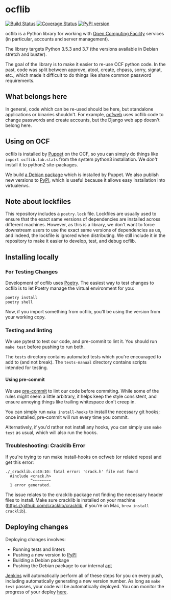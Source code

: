 # ocflib

[![Build Status](https://jenkins.ocf.berkeley.edu/buildStatus/icon?job=ocf/ocflib/master)](https://jenkins.ocf.berkeley.edu/job/ocf/job/ocflib/job/master)
[![Coverage Status](https://coveralls.io/repos/github/ocf/ocflib/badge.svg?branch=master)](https://coveralls.io/github/ocf/ocflib?branch=master)
[![PyPI version](https://badge.fury.io/py/ocflib.svg)](https://pypi.org/project/ocflib/)

ocflib is a Python library for working with [Open Computing Facility][ocf]
services (in particular, accounts and server management).

The library targets Python 3.5.3 and 3.7 (the versions available in Debian
stretch and buster).

The goal of the library is to make it easier to re-use OCF python code. In the
past, code was split between approve, atool, create, chpass, sorry, signat,
etc., which made it difficult to do things like share common password
requirements.

## What belongs here

In general, code which can be re-used should be here, but standalone
applications or binaries shouldn't. For example, [ocfweb][ocfweb] uses ocflib
code to change passwords and create accounts, but the Django web app doesn't
belong here.

## Using on OCF

ocflib is installed by [Puppet][puppet] on the OCF, so you can simply do things
like `import ocflib.lab.stats` from the system python3 installation. We _don't_
install it to python2 site-packages.

We build [a Debian package][debian-pkg] which is installed by Puppet. We also
publish new versions to [PyPI][pypi], which is useful because it allows easy
installation into virtualenvs.

## Note about lockfiles

This repository includes a `poetry.lock` file. Lockfiles are usually used to
ensure that the exact same versions of dependencies are installed across
different machines. However, as this is a library, we don't want to force
downstream users to use the exact same versions of dependencies as us, and
indeed, the lockfile is ignored when distributing. We still include it in the
repository to make it easier to develop, test, and debug ocflib.

## Installing locally

### For Testing Changes

Development of ocflib uses [Poetry](https://python-poetry.org/). The easiest way
to test changes to ocflib is to let Poetry manage the virtual environment for
you:

    poetry install
    poetry shell

Now, if you import something from ocflib, you'll be using the version from your
working copy.

### Testing and linting

We use pytest to test our code, and pre-commit to lint it. You should run
`make test` before pushing to run both.

The `tests` directory contains automated tests which you're encouraged to add to
(and not break). The `tests-manual` directory contains scripts intended for
testing.

#### Using pre-commit

We use [pre-commit][pre-commit] to lint our code before commiting. While some of
the rules might seem a little arbitrary, it helps keep the style consistent, and
ensure annoying things like trailing whitespace don't creep in.

You can simply run `make install-hooks` to install the necessary git hooks; once
installed, pre-commit will run every time you commit.

Alternatively, if you'd rather not install any hooks, you can simply use
`make test` as usual, which will also run the hooks.

### Troubleshooting: Cracklib Error

If you're trying to run make install-hooks on ocfweb (or related repos) and get
this error:

```
./_cracklib.c:40:10: fatal error: 'crack.h' file not found
  #include <crack.h>
           ^~~~~~~~~
  1 error generated.
```

The issue relates to the cracklib package not finding the necessary header files
to install. Make sure cracklib is installed on your machine
(https://github.com/cracklib/cracklib, if you're on Mac,
`brew install cracklib`).

## Deploying changes

Deploying changes involves:

- Running tests and linters
- Pushing a new version to [PyPI][pypi]
- Building a Debian package
- Pushing the Debian package to our internal [apt][apt]

[Jenkins][jenkins] will automatically perform all of these steps for you on
every push, including automatically generating a new version number. As long as
`make test` passes, your code will be automatically deployed. You can monitor
the progress of your deploy [here][jenkins].

[ocf]: https://www.ocf.berkeley.edu/
[ocfweb]: https://github.com/ocf/ocfweb/
[puppet]: https://github.com/ocf/puppet/
[pypi]: https://pypi.python.org/pypi/ocflib
[apt]: http://apt.ocf.berkeley.edu/
[jenkins]: https://jenkins.ocf.berkeley.edu/view/ocflib-deploy/
[debian-pkg]: http://apt.ocf.berkeley.edu/pool/main/p/python-ocflib/
[pre-commit]: http://pre-commit.com/
